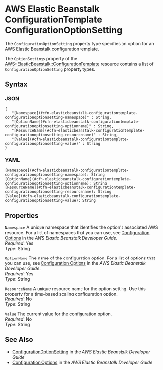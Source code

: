 # AWS Elastic Beanstalk ConfigurationTemplate ConfigurationOptionSetting<a name="aws-properties-elasticbeanstalk-configurationtemplate-configurationoptionsetting"></a>

The `ConfigurationOptionSetting` property type specifies an option for an AWS Elastic Beanstalk configuration template\.

The `OptionSettings` property of the [AWS::ElasticBeanstalk::ConfigurationTemplate](aws-resource-beanstalk-configurationtemplate.md) resource contains a list of `ConfigurationOptionSetting` property types\.

## Syntax<a name="w4ab1c21c10d123c22c19b7"></a>

### JSON<a name="aws-properties-elasticbeanstalk-configurationtemplate-configurationoptionsetting-syntax.json"></a>

```
{
   "[Namespace](#cfn-elasticbeanstalk-configurationtemplate-configurationoptionsetting-namespace)" : String,
   "[OptionName](#cfn-elasticbeanstalk-configurationtemplate-configurationoptionsetting-optionname)" : String,
   "[ResourceName](#cfn-elasticbeanstalk-configurationtemplate-configurationoptionsetting-resourcename)" : String,
   "[Value](#cfn-elasticbeanstalk-configurationtemplate-configurationoptionsetting-value)" : String
}
```

### YAML<a name="aws-properties-elasticbeanstalk-configurationtemplate-configurationoptionsetting-syntax.yaml"></a>

```
[Namespace](#cfn-elasticbeanstalk-configurationtemplate-configurationoptionsetting-namespace): String
[OptionName](#cfn-elasticbeanstalk-configurationtemplate-configurationoptionsetting-optionname): String
[ResourceName](#cfn-elasticbeanstalk-configurationtemplate-configurationoptionsetting-resourcename): String
[Value](#cfn-elasticbeanstalk-configurationtemplate-configurationoptionsetting-value): String
```

## Properties<a name="w4ab1c21c10d123c22c19b9"></a>

`Namespace`  <a name="cfn-elasticbeanstalk-configurationtemplate-configurationoptionsetting-namespace"></a>
A unique namespace that identifies the option's associated AWS resource\. For a list of namespaces that you can use, see [Configuration Options](https://docs.aws.amazon.com//elasticbeanstalk/latest/dg/command-options.html) in the *AWS Elastic Beanstalk Developer Guide*\.  
*Required*: Yes  
*Type*: String

`OptionName`  <a name="cfn-elasticbeanstalk-configurationtemplate-configurationoptionsetting-optionname"></a>
The name of the configuration option\. For a list of options that you can use, see [Configuration Options](http://docs.aws.amazon.com/elasticbeanstalk/latest/dg/command-options.html) in the *AWS Elastic Beanstalk Developer Guide*\.  
*Required*: Yes  
*Type*: String

`ResourceName`  <a name="cfn-elasticbeanstalk-configurationtemplate-configurationoptionsetting-resourcename"></a>
A unique resource name for the option setting\. Use this property for a time–based scaling configuration option\.  
*Required*: No  
*Type*: String

`Value`  <a name="cfn-elasticbeanstalk-configurationtemplate-configurationoptionsetting-value"></a>
The current value for the configuration option\.  
*Required*: No  
*Type*: String

## See Also<a name="w4ab1c21c10d123c22c19c11"></a>
+ [ConfigurationOptionSetting](http://docs.aws.amazon.com/elasticbeanstalk/latest/api/API_ConfigurationOptionSetting.html) in the *AWS Elastic Beanstalk Developer Guide*
+ [Configuration Options](http://docs.aws.amazon.com/elasticbeanstalk/latest/dg/command-options.html) in the *AWS Elastic Beanstalk Developer Guide*